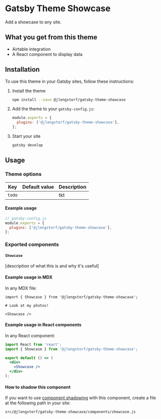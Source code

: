 # Gatsby Theme Showcase

Add a showcase to any site.

## What you get from this theme

- Airtable integration
- A React component to display data

## Installation

To use this theme in your Gatsby sites, follow these instructions:

1.  Install the theme

    ```sh
    npm install --save @jlengstorf/gatsby-theme-showcase
    ```

2.  Add the theme to your `gatsby-config.js`:

    ```js
    module.exports = {
      plugins: ['@jlengstorf/gatsby-theme-showcase'],
    };
    ```

3.  Start your site
    ```sh
    gatsby develop
    ```

## Usage

### Theme options

| Key    | Default value | Description |
| ------ | ------------- | ----------- |
| `todo` |               | tkt         |

#### Example usage

```js
// gatsby-config.js
module.exports = {
  plugins: ['@jlengstorf/gatsby-theme-showcase'],
};
```

### Exported components

#### `Showcase`

[description of what this is and why it's useful]

#### Example usage in MDX

In any MDX file:

```mdx
import { Showcase } from '@jlengstorf/gatsby-theme-showcase';

# Look at my photos!

<Showcase />
```

#### Example usage in React components

In any React component:

```jsx
import React from 'react';
import { Showcase } from '@jlengstorf/gatsby-theme-showcase';

export default () => (
  <div>
    <Showcase />
  </div>
);
```

#### How to shadow this component

If you want to use [component shadowing](https://www.gatsbyjs.org/blog/2019-04-29-component-shadowing/) with this component, create a file at the following path in your site:

```
src/@jlengstorf/gatsby-theme-showcase/components/showcase.js
```

